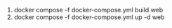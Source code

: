 1. docker compose -f docker-compose.yml build web
2. docker compose -f docker-compose.yml up -d web

